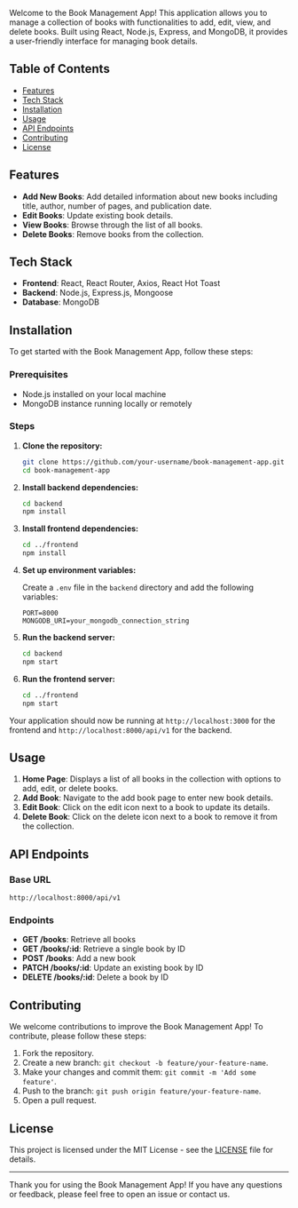 Welcome to the Book Management App! This application allows you to manage a collection of books with functionalities to add, edit, view, and delete books. Built using React, Node.js, Express, and MongoDB, it provides a user-friendly interface for managing book details.

## Table of Contents

- [Features](#features)
- [Tech Stack](#tech-stack)
- [Installation](#installation)
- [Usage](#usage)
- [API Endpoints](#api-endpoints)
- [Contributing](#contributing)
- [License](#license)

## Features

- **Add New Books**: Add detailed information about new books including title, author, number of pages, and publication date.
- **Edit Books**: Update existing book details.
- **View Books**: Browse through the list of all books.
- **Delete Books**: Remove books from the collection.

## Tech Stack

- **Frontend**: React, React Router, Axios, React Hot Toast
- **Backend**: Node.js, Express.js, Mongoose
- **Database**: MongoDB

## Installation

To get started with the Book Management App, follow these steps:

### Prerequisites

- Node.js installed on your local machine
- MongoDB instance running locally or remotely

### Steps

1. **Clone the repository:**
    ```bash
    git clone https://github.com/your-username/book-management-app.git
    cd book-management-app
    ```

2. **Install backend dependencies:**
    ```bash
    cd backend
    npm install
    ```

3. **Install frontend dependencies:**
    ```bash
    cd ../frontend
    npm install
    ```

4. **Set up environment variables:**

    Create a `.env` file in the `backend` directory and add the following variables:

    ```env
    PORT=8000
    MONGODB_URI=your_mongodb_connection_string
    ```

5. **Run the backend server:**
    ```bash
    cd backend
    npm start
    ```

6. **Run the frontend server:**
    ```bash
    cd ../frontend
    npm start
    ```

Your application should now be running at `http://localhost:3000` for the frontend and `http://localhost:8000/api/v1` for the backend.

## Usage

1. **Home Page**: Displays a list of all books in the collection with options to add, edit, or delete books.
2. **Add Book**: Navigate to the add book page to enter new book details.
3. **Edit Book**: Click on the edit icon next to a book to update its details.
4. **Delete Book**: Click on the delete icon next to a book to remove it from the collection.

## API Endpoints

### Base URL
`http://localhost:8000/api/v1`

### Endpoints

- **GET /books**: Retrieve all books
- **GET /books/:id**: Retrieve a single book by ID
- **POST /books**: Add a new book
- **PATCH /books/:id**: Update an existing book by ID
- **DELETE /books/:id**: Delete a book by ID

## Contributing

We welcome contributions to improve the Book Management App! To contribute, please follow these steps:

1. Fork the repository.
2. Create a new branch: `git checkout -b feature/your-feature-name`.
3. Make your changes and commit them: `git commit -m 'Add some feature'`.
4. Push to the branch: `git push origin feature/your-feature-name`.
5. Open a pull request.

## License

This project is licensed under the MIT License - see the [LICENSE](LICENSE) file for details.

---

Thank you for using the Book Management App! If you have any questions or feedback, please feel free to open an issue or contact us.

